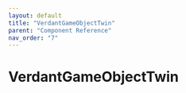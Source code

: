 ```yaml
---
layout: default
title: "VerdantGameObjectTwin"
parent: "Component Reference"
nav_order: "7"
---
```


# VerdantGameObjectTwin

